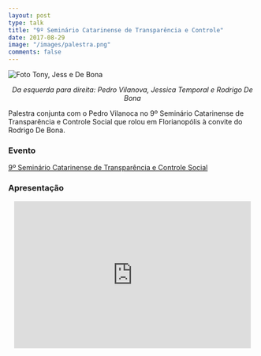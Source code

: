 ```yaml
---
layout: post
type: talk
title: "9º Seminário Catarinense de Transparência e Controle"
date: 2017-08-29
image: "/images/palestra.png"
comments: false
---
```


![Foto Tony, Jess e De Bona](https://cdn-images-1.medium.com/max/1600/1*LjwvQHIFNA1tC-LLv_BpdA.jpeg)
<center><i>Da esquerda para direita: Pedro Vilanova, Jessica Temporal e Rodrigo De Bona</i></center>

Palestra conjunta com o Pedro Vilanoca no 9º Seminário Catarinense de Transparência e Controle Social que rolou em Florianopólis à convite do Rodrigo De Bona.

### Evento
[9º Seminário Catarinense de Transparência e Controle Social](http://florianopolis.osbrasil.org.br/2017/08/16/9o-seminario-catarinense-de-transparencia-e-controle-social/)

### Apresentação
<center>
<iframe src="https://docs.google.com/presentation/d/e/2PACX-1vSm625kFOyi5ITeXpNwOEQcThBO6a_xrTZgXbk6oSNdkH30qqho_GG_oSKpoF9YaR19PWVY1QcF0968/embed?start=false&loop=false&delayms=3000" frameborder="0" width="480" height="299" allowfullscreen="true" mozallowfullscreen="true" webkitallowfullscreen="true"></iframe>
